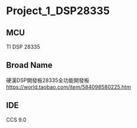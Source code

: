 # Project_1_DSP28335
## MCU
TI DSP 28335
## Broad Name
硬漢DSP開發板28335全功能開發板
https://world.taobao.com/item/584098580225.htm
## IDE 
CCS 9.0
